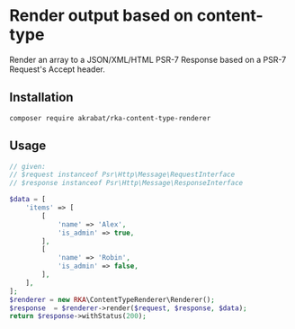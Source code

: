 # Render output based on content-type

Render an array to a JSON/XML/HTML PSR-7 Response based on a PSR-7 Request's Accept header.

## Installation

`composer require akrabat/rka-content-type-renderer`

## Usage

```php
// given:
// $request instanceof Psr\Http\Message\RequestInterface
// $response instanceof Psr\Http\Message\ResponseInterface

$data = [
    'items' => [
        [
            'name' => 'Alex',
            'is_admin' => true,
        ],
        [
            'name' => 'Robin',
            'is_admin' => false,
        ],
    ],
];
$renderer = new RKA\ContentTypeRenderer\Renderer();
$response  = $renderer->render($request, $response, $data);
return $response->withStatus(200);
```
